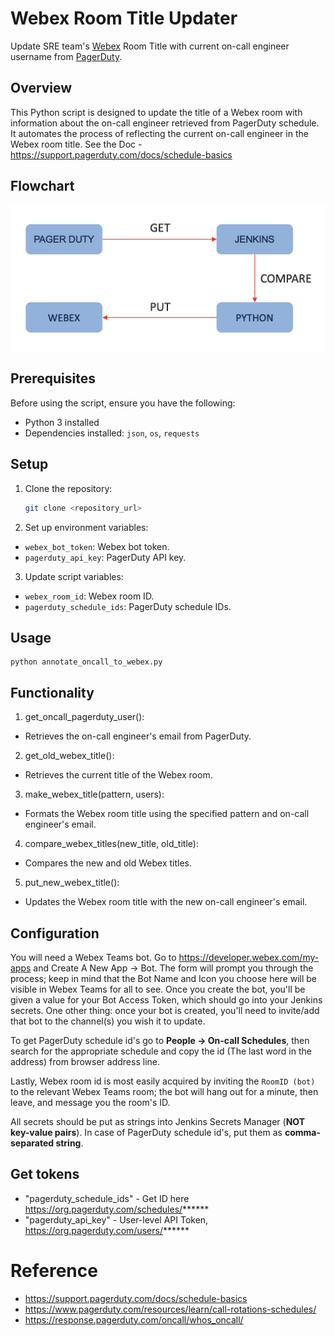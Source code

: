 # Webex Room Title Updater
Update SRE team's [Webex](https://web.webex.com/spaces/) Room Title with current on-call engineer username from [PagerDuty](https://www.pagerduty.com/).

## Overview

This Python script is designed to update the title of a Webex room with information about the on-call engineer retrieved from PagerDuty schedule. 
It automates the process of reflecting the current on-call engineer in the Webex room title.
See the Doc - https://support.pagerduty.com/docs/schedule-basics

## Flowchart
![Flowchart_oncall_engineer.png](Flowchart_oncall_engineer.png)

## Prerequisites

Before using the script, ensure you have the following:

- Python 3 installed
- Dependencies installed: `json`, `os`, `requests`

## Setup

1. Clone the repository:
   ```bash
   git clone <repository_url>
   ```
2. Set up environment variables:
- `webex_bot_token`: Webex bot token.
- `pagerduty_api_key`: PagerDuty API key.

3. Update script variables:
- `webex_room_id`: Webex room ID.
- `pagerduty_schedule_ids`: PagerDuty schedule IDs.

## Usage
```
python annotate_oncall_to_webex.py
```

## Functionality

1. get_oncall_pagerduty_user():
- Retrieves the on-call engineer's email from PagerDuty.
2. get_old_webex_title():
- Retrieves the current title of the Webex room.
3. make_webex_title(pattern, users):
- Formats the Webex room title using the specified pattern and on-call engineer's email.
4. compare_webex_titles(new_title, old_title):
- Compares the new and old Webex titles.
5. put_new_webex_title():
- Updates the Webex room title with the new on-call engineer's email.

## Configuration
You will need a Webex Teams bot. Go to https://developer.webex.com/my-apps and
Create A New App -> Bot. The form will prompt you through the process; keep in
mind that the Bot Name and Icon you choose here will be visible in Webex Teams
for all to see. Once you create the bot, you'll be given a value for your Bot
Access Token, which should go into your Jenkins secrets. One
other thing: once your bot is created, you'll need to invite/add that bot to
the channel(s) you wish it to update.

To get PagerDuty schedule id's go to **People -> On-call Schedules**,
then search for the appropriate schedule and copy the id (The last word in the address) from browser address line.

Lastly, Webex room id is most easily acquired by inviting the `RoomID (bot)` to
the relevant Webex Teams room; the bot will hang out for a minute, then leave,
and message you the room's ID.

All secrets should be put as strings into Jenkins Secrets Manager (**NOT key-value pairs**).
In case of PagerDuty schedule id's, put them as **comma-separated string**.

## Get tokens
- "pagerduty_schedule_ids" - Get ID here https://org.pagerduty.com/schedules/******
- "pagerduty_api_key" - User-level API Token, https://org.pagerduty.com/users/******

# Reference
- https://support.pagerduty.com/docs/schedule-basics
- https://www.pagerduty.com/resources/learn/call-rotations-schedules/
- https://response.pagerduty.com/oncall/whos_oncall/
